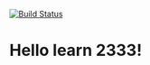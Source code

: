 [![Build Status](https://travis-ci.org/niehaha/learn.svg?branch=master)](https://travis-ci.org/niehaha/learn)
# Hello learn 2333!